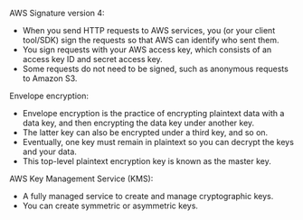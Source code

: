 AWS Signature version 4:
- When you send HTTP requests to AWS services, you (or your client tool/SDK) sign the requests so that AWS can identify who sent them. 
- You sign requests with your AWS access key, which consists of an access key ID and secret access key.
- Some requests do not need to be signed, such as anonymous requests to Amazon S3.

Envelope encryption:
- Envelope encryption is the practice of encrypting plaintext data with a data key, and then encrypting the data key under another key. 
- The latter key can also be encrypted under a third key, and so on.
- Eventually, one key must remain in plaintext so you can decrypt the keys and your data. 
- This top-level plaintext encryption key is known as the master key. 

AWS Key Management Service (KMS):
- A fully managed service to create and manage cryptographic keys.
- You can create symmetric or asymmetric keys.
